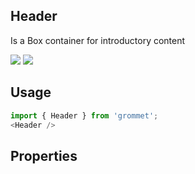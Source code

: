 ## Header
Is a Box container for introductory content

[![](https://cdn-images-1.medium.com/fit/c/120/120/1*TD1P0HtIH9zF0UEH28zYtw.png)](https://storybook.grommet.io/?selectedKind=undefined-Header&full=0&addons=0&stories=1&panelRight=0) [![](https://codesandbox.io/static/img/play-codesandbox.svg)](https://codesandbox.io/s/github/grommet/grommet-sandbox?initialpath=/header&module=%2Fsrc%2FHeader.js)
## Usage

```javascript
import { Header } from 'grommet';
<Header />
```

## Properties

  